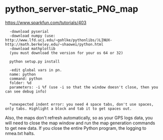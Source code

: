 # python_server-static_PNG_map

https://www.sparkfun.com/tutorials/403
````
  -download pyserial
  -download numpy (use: http://www.lfd.uci.edu/~gohlke/pythonlibs/)LINUX- http://math.berkeley.edu/~shaowei/python.html
  -download mathplotlib
  (you must download the version for your os 64 or 32)
  
  python setup.py install
  
  -edit global vars in pn.
  name: python
  command: python
  folder: %d
  parameters: -i %f (use -i so that the window doesn't close, then you can see debug info)
  
  
  *unexpected indent error: you need 4 space tabs, don't use spaces, only tabs. Highlight a block and tab it to get spaces out.
````

Also, the maps don't refresh automatically, so as your GPS logs data, you will need to close the map window and run the map generation commands to get new data. If you close the entire Python program, the logging to nmea.txt halts. 